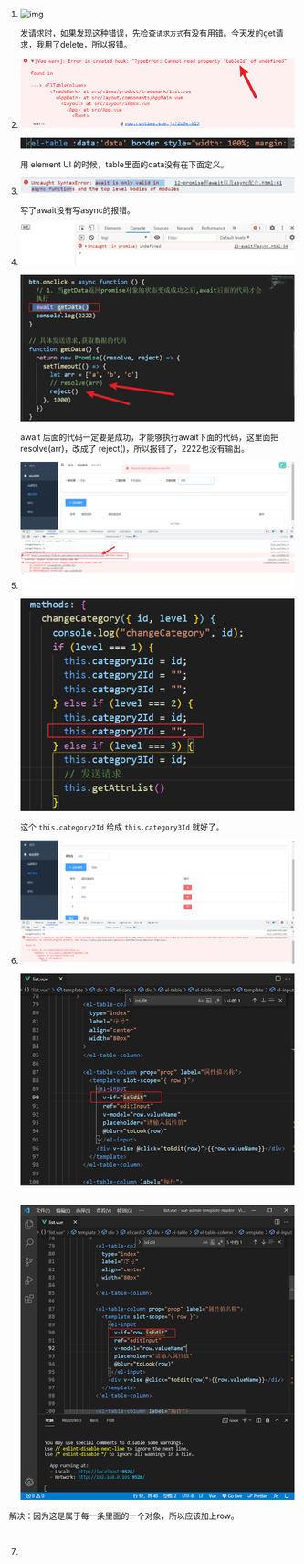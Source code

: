 1. ![img](https://img-blog.csdnimg.cn/20201117230901405.png?x-oss-process=image/watermark,type_ZmFuZ3poZW5naGVpdGk,shadow_10,text_aHR0cHM6Ly9ibG9nLmNzZG4ubmV0L3FxXzE3MzY5NTQ1,size_16,color_FFFFFF,t_70#pic_center)

   发请求时，如果发现这种错误，先检查`请求方式`有没有用错。今天发的get请求，我用了delete，所以报错。

   

2. ![image-20210730163621738](报错表.assets/image-20210730163621738.png)

   ![image-20210730163705267](报错表.assets/image-20210730163705267.png)

   用 element UI 的时候，table里面的data没有在下面定义。

   

3. ![image-20210730191803599](报错表.assets/image-20210730191803599.png)

   写了await没有写async的报错。

   

4. ![image-20210730194754296](报错表.assets/image-20210730194754296.png)

   

   ![image-20210730194833138](报错表.assets/image-20210730194833138.png)

   await 后面的代码一定要是成功，才能够执行await下面的代码，这里面把resolve(arr)，改成了 reject()，所以报错了，2222也没有输出。

   

5. ![image-20210801190130780](报错表.assets/image-20210801190130780.png)

   ![image-20210801190211129](报错表.assets/image-20210801190211129.png)

   这个 `this.category2Id` 给成 `this.category3Id` 就好了。

   

6. ![image-20210801234420438](报错表.assets/image-20210801234420438.png)

   ![image-20210801234453636](报错表.assets/image-20210801234453636.png)

   ​		![image-20210801234707149](报错表.assets/image-20210801234707149.png)

​			解决：因为这是属于每一条里面的一个对象，所以应该加上row。

​					

7. 
